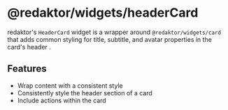 # @redaktor/widgets/headerCard

redaktor's `HeaderCard` widget is a wrapper around `@redaktor/widgets/card` that adds common styling for title, subtitle, and avatar properties in the card's header .

## Features

- Wrap content with a consistent style
- Consistently style the header section of a card
- Include actions within the card
